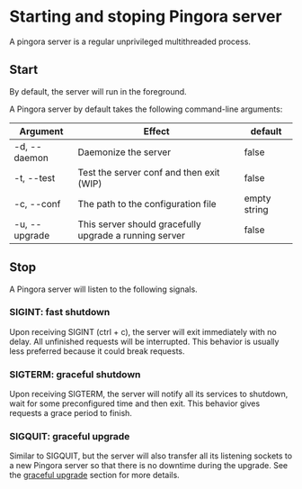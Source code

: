 # Starting and stoping Pingora server

A pingora server is a regular unprivileged multithreaded process.

## Start
By default, the server will run in the foreground.

A Pingora server by default takes the following command-line arguments:

| Argument      | Effect        | default|
| ------------- |-------------| ----|
| -d, --daemon | Daemonize the server | false |
| -t, --test | Test the server conf and then exit (WIP) | false |
| -c, --conf | The path to the configuration file | empty string |
| -u, --upgrade | This server should gracefully upgrade a running server | false |

## Stop
A Pingora server will listen to the following signals.

### SIGINT: fast shutdown
Upon receiving SIGINT (ctrl + c), the server will exit immediately with no delay. All unfinished requests will be interrupted. This behavior is usually less preferred because it could break requests.

### SIGTERM: graceful shutdown
Upon receiving SIGTERM, the server will notify all its services to shutdown, wait for some preconfigured time and then exit. This behavior gives requests a grace period to finish.

### SIGQUIT: graceful upgrade
Similar to SIGQUIT, but the server will also transfer all its listening sockets to a new Pingora server so that there is no downtime during the upgrade. See the [graceful upgrade](graceful.md) section for more details.
